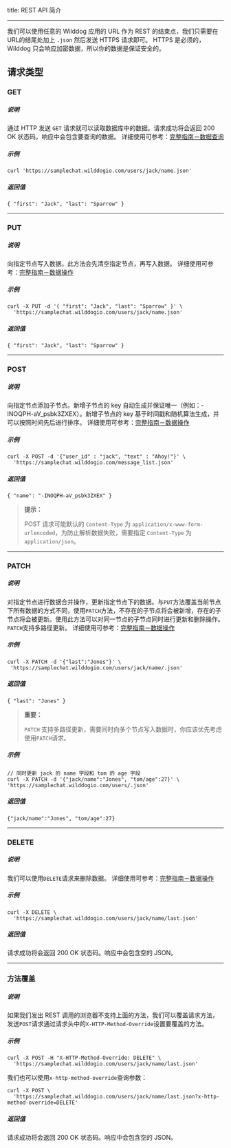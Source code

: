 title: REST API 简介

---

我们可以使用任意的 Wilddog 应用的 URL 作为 REST 的结束点，我们只需要在URL的结尾处加上 `.json` 然后发送 HTTPS 请求即可。 HTTPS 是必须的，Wilddog 只会响应加密数据，所以你的数据是保证安全的。

## 请求类型

### GET

##### 说明

通过 HTTP 发送 `GET` 请求就可以读取数据库中的数据。请求成功将会返回 200 OK 状态码。响应中会包含要查询的数据。
详细使用可参考：[完整指南－数据查询](/sync/REST/guide/retrieve-data.html)

##### 示例

```
curl 'https://samplechat.wilddogio.com/users/jack/name.json'

```

##### 返回值

```
{ "first": "Jack", "last": "Sparrow" }

```

---

### PUT

##### 说明

向指定节点写入数据。此方法会先清空指定节点，再写入数据。
详细使用可参考：[完整指南－数据操作](/sync/REST/guide/save-data.html#写入数据)

##### 示例

```
curl -X PUT -d '{ "first": "Jack", "last": "Sparrow" }' \
  'https://samplechat.wilddogio.com/users/jack/name.json'

```

##### 返回值

```
{ "first": "Jack", "last": "Sparrow" }

```

---

### POST

##### 说明

向指定节点添加子节点。新增子节点的 key 自动生成并保证唯一（例如：-INOQPH-aV_psbk3ZXEX）。新增子节点的 key 基于时间戳和随机算法生成，并可以按照时间先后进行排序。
详细使用可参考：[完整指南－数据操作](/sync/REST/guide/save-data.html#追加子节点)


##### 示例

```
curl -X POST -d '{"user_id" : "jack", "text" : "Ahoy!"}' \
  'https://samplechat.wilddogio.com/message_list.json'

```

##### 返回值

```
{ "name": "-INOQPH-aV_psbk3ZXEX" }

```
<blockquote class="notice">
  <p><strong>提示：</strong></p>

POST 请求可能默认的 `Content-Type` 为 `application/x-www-form-urlencoded`，为防止解析数据失败，需要指定 `Content-Type` 为 `application/json`。

</blockquote>

---

### PATCH

##### 说明

对指定节点进行数据合并操作，更新指定节点下的数据。与`PUT`方法覆盖当前节点下所有数据的方式不同，使用`PATCH`方法，不存在的子节点将会被新增，存在的子节点将会被更新。使用此方法可以对同一节点的子节点同时进行更新和删除操作。
`PATCH`支持多路径更新。
详细使用可参考：[完整指南－数据操作](/sync/REST/guide/save-data.html#更新数据)

##### 示例

```
curl -X PATCH -d '{"last":"Jones"}' \
 'https://samplechat.wilddogio.com/users/jack/name/.json'

```

##### 返回值

```
{ "last": "Jones" }

```

<blockquote class="warning">
<p><strong>重要：</strong></p>

`PATCH` 支持多路径更新，需要同时向多个节点写入数据时，你应该优先考虑使用`PATCH`请求。

</blockquote>

##### 示例

```
// 同时更新 jack 的 name 字段和 tom 的 age 字段
curl -X PATCH -d '{"jack/name":"Jones", "tom/age":27}' \
'https://samplechat.wilddogio.com/users/.json'
```

##### 返回值

```
{"jack/name":"Jones", "tom/age":27}
```
---

### DELETE

##### 说明

我们可以使用`DELETE`请求来删除数据。
详细使用可参考：[完整指南－数据操作](/sync/REST/guide/save-data.html#删除数据)

##### 示例

```
curl -X DELETE \
  'https://samplechat.wilddogio.com/users/jack/name/last.json'

```

##### 返回值

请求成功将会返回 200 OK 状态码。响应中会包含空的 JSON。


---

### 方法覆盖

##### 说明

如果我们发出 REST 调用的浏览器不支持上面的方法，我们可以覆盖请求方法，发送`POST`请求通过请求头中的`X-HTTP-Method-Override`设置要覆盖的方法。

##### 示例

```
curl -X POST -H "X-HTTP-Method-Override: DELETE" \
  'https://samplechat.wilddogio.com/users/jack/name/last.json'

```

我们也可以使用`x-http-method-override`查询参数：

```
curl -X POST \
  'https://samplechat.wilddogio.com/users/jack/name/last.json?x-http-method-override=DELETE'

```

##### 返回值

请求成功将会返回 200 OK 状态码。响应中会包含空的 JSON。

